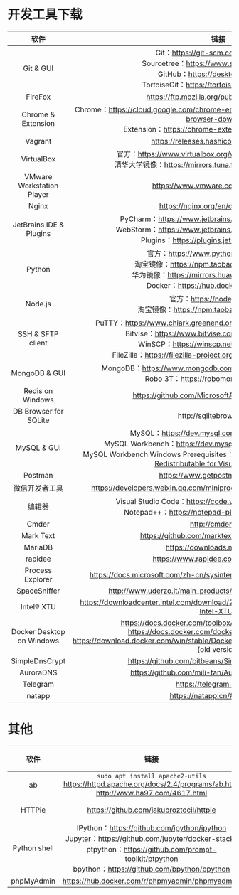 # 开发工具下载

|软件|链接|
|:--:|:--:|
|Git & GUI|Git：https://git-scm.com/downloads/<br>Sourcetree：https://www.sourcetreeapp.com<br>GitHub：https://desktop.github.com<br>TortoiseGit：https://tortoisegit.org/download/|
|FireFox|https://ftp.mozilla.org/pub/firefox/releases/|
|Chrome & Extension|Chrome：https://cloud.google.com/chrome-enterprise/browser/download/#chrome-browser-download<br>Extension：https://chrome-extension-downloader.com/|
|Vagrant|https://releases.hashicorp.com/vagrant/|
|VirtualBox|官方：https://www.virtualbox.org/wiki/Download_Old_Builds/<br>清华大学镜像：https://mirrors.tuna.tsinghua.edu.cn/virtualbox/|
|VMware Workstation Player|https://www.vmware.com/go/tryplayer/|
|Nginx|https://nginx.org/en/download.html|
|JetBrains IDE & Plugins|PyCharm：https://www.jetbrains.com/pycharm/download/<br>WebStorm：https://www.jetbrains.com/webstorm/download/<br>Plugins：https://plugins.jetbrains.com/search/|
|Python|官方：https://www.python.org/downloads/<br>淘宝镜像：https://npm.taobao.org/mirrors/python/<br>华为镜像：https://mirrors.huaweicloud.com/python/<br>Docker：https://hub.docker.com/_/python/|
|Node.js|官方：https://nodejs.org/dist/<br>淘宝镜像：https://npm.taobao.org/mirrors/node/|
|SSH & SFTP client|PuTTY：https://www.chiark.greenend.org.uk/~sgtatham/putty/latest.html<br>Bitvise：https://www.bitvise.com/ssh-client-download<br>WinSCP：https://winscp.net/eng/download.php<br>FileZilla：https://filezilla-project.org/download.php?type=client<br>|
|MongoDB & GUI|MongoDB：https://www.mongodb.com/download-center/community<br>Robo 3T：https://robomongo.org/download|
|Redis on Windows|https://github.com/MicrosoftArchive/redis/releases|
|DB Browser for SQLite|http://sqlitebrowser.org/|
|MySQL & GUI|MySQL：https://dev.mysql.com/downloads/installer/<br>MySQL Workbench：https://dev.mysql.com/downloads/workbench/<br>MySQL Workbench Windows Prerequisites：[.NET Framework 4.5.2](https://www.microsoft.com/zh-CN/download/details.aspx?id=42637) & [Visual C++ Redistributable for Visual Studio 2015](https://www.microsoft.com/zh-CN/download/details.aspx?id=48145)|
|Postman|https://www.getpostman.com/apps|
|微信开发者工具|https://developers.weixin.qq.com/miniprogram/dev/devtools/download.html|
|编辑器|Visual Studio Code：https://code.visualstudio.com/download<br>Notepad++：https://notepad-plus-plus.org/downloads/|
|Cmder|http://cmder.net/|
|Mark Text|https://github.com/marktext/marktext/releases|
|MariaDB|https://downloads.mariadb.org/|
|rapidee|https://www.rapidee.com/en/download|
|Process Explorer|https://docs.microsoft.com/zh-cn/sysinternals/downloads/process-explorer|
|SpaceSniffer|http://www.uderzo.it/main_products/space_sniffer/download.html|
|Intel® XTU|https://downloadcenter.intel.com/download/24075/Intel-Extreme-Tuning-Utility-Intel-XTU-|
|Docker Desktop on Windows|https://docs.docker.com/toolbox/toolbox_install_windows/<br>https://docs.docker.com/docker-for-windows/install/<br>https://download.docker.com/win/stable/Docker%20for%20Windows%20Installer.exe (old version)|
|SimpleDnsCrypt|https://github.com/bitbeans/SimpleDnsCrypt/releases|
|AuroraDNS|https://github.com/mili-tan/AuroraDNS.GUI/releases|
|Telegram|https://telegram.org/apps|
|natapp|https://natapp.cn/#download|

# 其他
|软件|链接|说明|
|:--:|:--:|:--:|
|ab|`sudo apt install apache2-utils`<br>https://httpd.apache.org/docs/2.4/programs/ab.html<br>http://www.ha97.com/4617.html|压测|
|HTTPie|https://github.com/jakubroztocil/httpie|类 curl|
|Python shell|IPython：https://github.com/ipython/ipython<br>Jupyter：https://github.com/jupyter/docker-stacks<br>ptpython：https://github.com/prompt-toolkit/ptpython<br>bpython：https://github.com/bpython/bpython|-|
|phpMyAdmin|https://hub.docker.com/r/phpmyadmin/phpmyadmin/|-|
